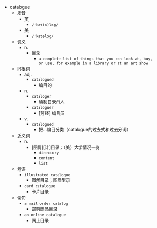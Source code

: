 - catalogue
  - 发音
    - 英
      - `/'kæt(ə)lɒg/`
    - 美
      - `/'kætəlɔɡ/`
  - 词义
    - n.
      - 目录
        - `a complete list of things that you can look at, buy, or use, for example in a library or at an art show`
  - 同根词
    - adj.
      - `catalogued`
        - 编目的
    - n.
      - `cataloger`
        - 编制目录的人
      - `cataloguer`
        - [劳经] 编目员
    - v.
      - `catalogued`
        - 把…编目分类（catalogue的过去式和过去分词）
  - 近义词
    - n.
      - [图情][计]目录；（美）大学情况一览
        - `directory`
        - `content`
        - `list`
  - 短语
    - `illustrated catalogue`
      - 图解目录；图示型录 
    - `card catalogue`
      - 卡片目录 
  - 例句
    - `a mail order catalog`
      - 邮购商品目录
    - `an online catalogue`
      - 网上目录

